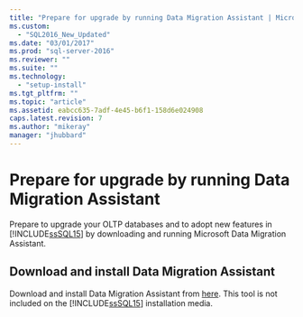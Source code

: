 ```yaml
---
title: "Prepare for upgrade by running Data Migration Assistant | Microsoft Docs"
ms.custom: 
  - "SQL2016_New_Updated"
ms.date: "03/01/2017"
ms.prod: "sql-server-2016"
ms.reviewer: ""
ms.suite: ""
ms.technology: 
  - "setup-install"
ms.tgt_pltfrm: ""
ms.topic: "article"
ms.assetid: eabcc635-7adf-4e45-b6f1-158d6e024908
caps.latest.revision: 7
ms.author: "mikeray"
manager: "jhubbard"
---
```

# Prepare for upgrade by running Data Migration Assistant
  Prepare to upgrade your OLTP databases and to adopt new features in [!INCLUDE[ssSQL15](../../../analysis-services/powershell/includes/sssql15-md.md)] by downloading and running Microsoft Data Migration Assistant.  
  
## Download and install Data Migration Assistant  
 Download and install Data Migration Assistant from [here](http://go.microsoft.com/fwlink/?LinkID=613421). This tool is not included on the [!INCLUDE[ssSQL15](../../../analysis-services/powershell/includes/sssql15-md.md)] installation media.  

  